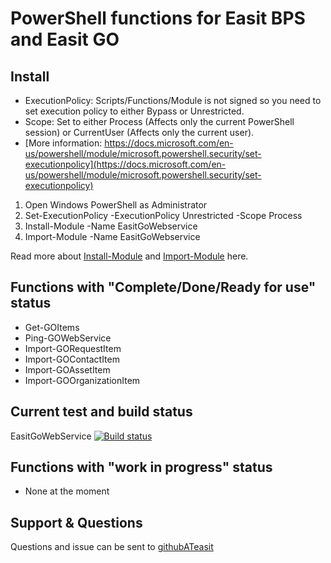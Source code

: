 # PowerShell functions for Easit BPS and Easit GO

## Install

- ExecutionPolicy: Scripts/Functions/Module is not signed so you need to set execution policy to either Bypass or Unrestricted.
- Scope: Set to either Process (Affects only the current PowerShell session) or CurrentUser (Affects only the current user).
- [More information: https://docs.microsoft.com/en-us/powershell/module/microsoft.powershell.security/set-executionpolicy](https://docs.microsoft.com/en-us/powershell/module/microsoft.powershell.security/set-executionpolicy)

1. Open Windows PowerShell as Administrator
2. Set-ExecutionPolicy -ExecutionPolicy Unrestricted -Scope Process
3. Install-Module -Name EasitGoWebservice
4. Import-Module -Name EasitGoWebservice

Read more about [Install-Module](https://docs.microsoft.com/en-us/powershell/module/powershellget/install-module) and [Import-Module](https://docs.microsoft.com/en-us/powershell/module/microsoft.powershell.core/import-module) here.

## Functions with "Complete/Done/Ready for use" status

* Get-GOItems
* Ping-GOWebService
* Import-GORequestItem
* Import-GOContactItem
* Import-GOAssetItem
* Import-GOOrganizationItem

## Current test and build status

EasitGoWebService [![Build status](https://ci.appveyor.com/api/projects/status/na4pw8pmbdjk8oud?svg=true)](https://ci.appveyor.com/project/easitab/powershell) 


## Functions with "work in progress" status

* None at the moment

## Support & Questions

Questions and issue can be sent to [githubATeasit](mailto:github@easit.com)
